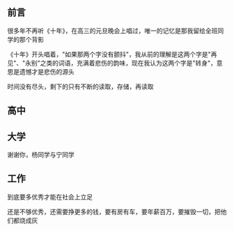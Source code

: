 <!--
 * @Description: 
 * @Version: 1.0
 * @Author: DaLao
 * @Email: dalao_li@163.com
 * @Date: 2022-03-23 23:06:06
 * @LastEditors: dalao
 * @LastEditTime: 2022-04-20 22:44:31
-->

## 前言


很多年不再听《十年》，在高三的元旦晚会上唱过，唯一的记忆是那我留给全班同学的那个背影

《十年》开头唱着，"如果那两个字没有颤抖"，我从前的理解是这两个字是"再见"、"永别"之类的词语，充满着悲伤的韵味，现在我认为这两个字是"转身"，意思是遗憾才是悲伤的源头

时间没有尽头，剩下的只有不断的读取，存储，再读取


## 高中


## 大学


谢谢你，杨同学与宁同学



## 工作


到底要多优秀才能在社会上立足

还是不够优秀，还需要挣更多的钱，要有房有车，要年薪百万，要摧毁一切，把他们都烧成灰



